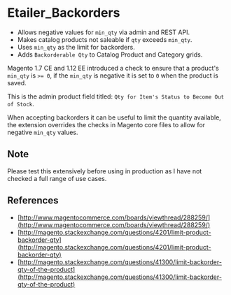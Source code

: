 # Etailer_Backorders

* Allows negative values for `min_qty` via admin and REST API.
* Makes catalog products not saleable if `qty` exceeds `min_qty`.
* Uses `min_qty` as the limit for backorders.
* Adds `Backorderable Qty` to Catalog Product and Category grids.

Magento 1.7 CE and 1.12 EE introduced a check to ensure that a product's `min_qty` is `>= 0`, if the `min_qty` is negative it is set to `0` when the product is saved.

This is the admin product field titled: `Qty for Item's Status to Become Out of Stock`.

When accepting backorders it can be useful to limit the quantity available, the extension overrides the checks in Magento core files to allow for negative `min_qty` values.


## Note

Please test this extensively before using in production as I have not checked a full range of use cases.


## References

* [http://www.magentocommerce.com/boards/viewthread/288259/](http://www.magentocommerce.com/boards/viewthread/288259/)
* [http://magento.stackexchange.com/questions/4201/limit-product-backorder-qty](http://magento.stackexchange.com/questions/4201/limit-product-backorder-qty)
* [http://magento.stackexchange.com/questions/41300/limit-backorder-qty-of-the-product](http://magento.stackexchange.com/questions/41300/limit-backorder-qty-of-the-product)
